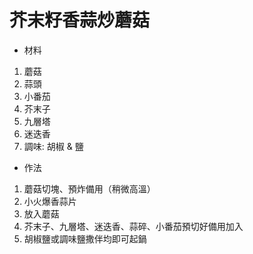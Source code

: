 # 芥末籽香蒜炒蘑菇
* 材料
1. 蘑菇
1. 蒜頭
1. 小番茄
1. 芥末子
1. 九層塔
1. 迷迭香
1. 調味: 胡椒 & 鹽
* 作法
1. 蘑菇切塊、預炸備用（稍微高溫）
2. 小火爆香蒜片
3. 放入蘑菇
4. 芥末子、九層塔、迷迭香、蒜碎、小番茄預切好備用加入
5. 胡椒鹽或調味鹽撒伴均即可起鍋
